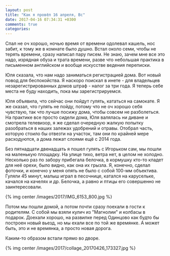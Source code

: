 ```yaml
---
layout: post
title: "Как я провёл 16 апреля, Вс"
date: 2017-04-16 07:34:31 +0300
comments: true
categories: 
---
```

Спал не оч хорошо, ночью время от времени одолевал кашель, нос забит, к тому же в комнате было душно. Встал около семи, чтобы не терять времени, сразу написал пару писем. Не знаю, зачем мне все это надо, изрядная обуза и трата времени, разве что небольшая практика в письменном английском и вообще искусстве ведения переписки.

Юля сказала, что нам надо заниматься регистрацией дома. Вот новый повод для беспокойства. Я наскоро поискал в инете - для владельцев незарегистрированных домов штраф - налог за три года. Я теперь себе места не буду находить, пока мы зарегистрируемся. 

Юля объявила, что сейчас они пойдут гулять, кататься на самокате. Я же сказал, что гулять не пойду, потому что не оч хорошо себя чувствую, так что лучше посижу дома, чтобы совсем не разболеться. На практике все просто сидели дома, Юля валялась ни диване и смотрела телевизор, я же сделал очередную жалкую попытку разобраться в наших залежах удобрений и отравы. Отобрал часть, которую стоило бы отвезти на участок, там они по крайней мере расходуются, а дома лежат слоями ещё с 2014 года.

Без пятнадцати двенадцать я пошел гулять с Игорьком сам, мы пошли на маленькую площадку. На улице тихо, ветра нет, в целом не холодно. Несколько раз по забору прибегала белочка, в кормушку кто-то кладет для неё орехи, было видно, как она их грызла. Я, конечно, сделал фоточки, и конечно у меня опять не было с собой 100-мм объектива. Гуляли 45 минут, малыш играл в песочнице, катался на карусельке, качался на качелях и др. Белочка, а равно и птицы его совершенно не заинтересовали.

{% img center /images/2017/IMG_6153_800.jpg %}

Потом мы пошли домой, а потом почти сразу поехали в гости к родителям. С собой мы взяли кулич из "Магнолии" и колбасы в подарок. Доехали хорошо, на развилке перед Одинцово как будто бы построен новый вьезд, но мы ехали все по той же времянке. А может быть, это и не времянка, а просто новая дорога.

Каким-то образом встали прямо во дворе.

{% img center /images/2017/collage_20170426_173327.jpg %}